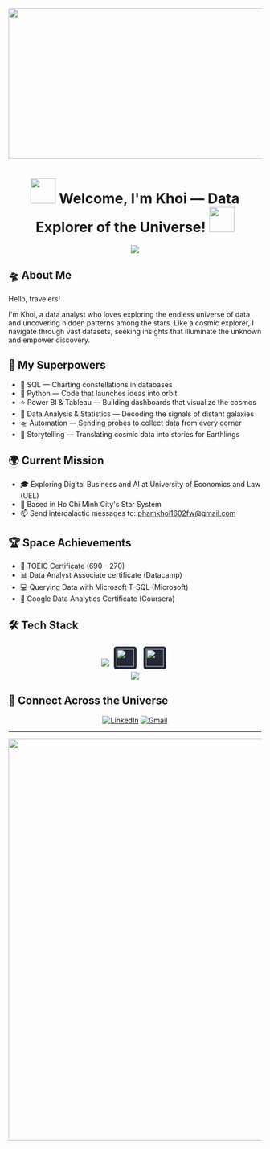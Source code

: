 <div align="center">
  <img src="https://media.giphy.com/media/v1.Y2lkPWVjZjA1ZTQ3bWhtejc5dmVhYjc4OGwwNmgwMzhucW1qajd3ODBoaHJmb2cyamg0dyZlcD12MV9naWZzX3JlbGF0ZWQmY3Q9Zw/l0Iyj0vmVEZcJmvM4/giphy.gif" width="1000" height="300">
</div>

<h1 align="center">
  <img src="https://media.giphy.com/media/WUlplcMpOCEmTGBtBW/giphy.gif" width="50">
  Welcome, I'm Khoi — Data Explorer of the Universe!
  <img src="https://media.giphy.com/media/3ohs4gSs3V0Q7qOtKU/giphy.gif" width="50">
</h1>

<div align="center">
  <img src="https://readme-typing-svg.herokuapp.com?font=Fira+Code&pause=1000&color=00F7FF&random=false&width=435&lines=Data+Analyst+exploring+the+data+universe;Building+insights+across+the+galaxies+✨;Converting+data+into+cosmic+stories+🌌">
</div>

## 🛸 About Me
Hello, travelers!

I'm Khoi, a data analyst who loves exploring the endless universe of data and uncovering hidden patterns among the stars. Like a cosmic explorer, I navigate through vast datasets, seeking insights that illuminate the unknown and empower discovery.

## 🌠 My Superpowers
- 🌌 SQL — Charting constellations in databases
- 🚀 Python — Code that launches ideas into orbit
- ⭐ Power BI & Tableau — Building dashboards that visualize the cosmos
- 💫 Data Analysis & Statistics — Decoding the signals of distant galaxies
- 🛸 Automation — Sending probes to collect data from every corner
- 📡 Storytelling — Translating cosmic data into stories for Earthlings

## 🌍 Current Mission
- 🎓 Exploring Digital Business and AI at University of Economics and Law (UEL)
- 🌠 Based in Ho Chi Minh City's Star System
- 📫 Send intergalactic messages to: phamkhoi1602fw@gmail.com

## 🏆 Space Achievements
- 🎯 TOEIC Certificate (690 - 270)
- 📊 Data Analyst Associate certificate (Datacamp)
- 💻 Querying Data with Microsoft T-SQL (Microsoft)
- 🌟 Google Data Analytics Certificate (Coursera)

## 🛠️ Tech Stack
<div align="center">
  <img src="https://skillicons.dev/icons?i=python,r&theme=dark" />
  <img src="https://raw.githubusercontent.com/microsoft/PowerBI-Icons/main/SVG/Power-BI.svg" width="35" height="35" style="margin: 5px; background: #242938; padding: 5px; border-radius: 5px;"/>
  <img src="https://cdn.worldvectorlogo.com/logos/tableau-software.svg" width="35" height="35" style="margin: 5px; background: #242938; padding: 5px; border-radius: 5px;"/>
  <br>
  <img src="https://skillicons.dev/icons?i=mysql,postgresql,tensorflow,mongodb,selenium" />
</div>

## 🌌 Connect Across the Universe
<div align="center">
  
[![LinkedIn](https://img.shields.io/badge/LinkedIn-%230077B5.svg?style=for-the-badge&logo=linkedin&logoColor=white)](https://www.linkedin.com/in/khoi-pham-cong-nguyen-110ba3248/)
[![Gmail](https://img.shields.io/badge/Gmail-D14836?style=for-the-badge&logo=gmail&logoColor=white)](mailto:phamkhoi1602fw@gmail.com)
</div>

---
<div align="center">
  <img src="https://media.giphy.com/media/v1.Y2lkPWVjZjA1ZTQ3Nm1raGNidTBnMTBrczRhY3ljYTZvM252YmpwbDZ6ODBlencxNTVqbiZlcD12MV9naWZzX3JlbGF0ZWQmY3Q9Zw/rIFQm2gkHtMKI6MhH3/giphy.gif" width="800">
</div>
